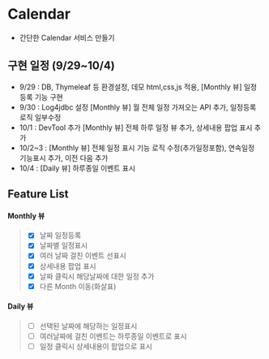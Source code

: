 # Calendar
- 간단한 Calendar 서비스 만들기

## 구현 일정 (9/29~10/4)
- 9/29 : DB, Thymeleaf 등 환경설정, 데모 html,css,js 적용, [Monthly 뷰] 일정등록 기능 구현  
- 9/30 : Log4jdbc 설정 [Monthly 뷰] 월 전체 일정 가져오는 API 추가, 일정등록 로직 일부수정 
- 10/1 : DevTool 추가 [Monthly 뷰] 전체 하루 일정 뷰 추가, 상세내용 팝업 표시 추가
- 10/2~3 : [Monthly 뷰] 전체 일정 표시 기능 로직 수정(추가일정포함), 연속일정 기능표시 추가, 이전 다음 추가 
- 10/4 : [Daily 뷰] 하루종일 이벤트 표시

## Feature List 

#### Monthly 뷰
> - [X] 날짜 일정등록
> - [X] 날짜별 일정표시
> - [X] 여러 날짜 걸친 이벤트 선표시
> - [X] 상세내용 팝업 표시
> - [X] 날짜 클릭시 해당날짜에 대한 일정 추가
> - [X] 다른 Month 이동(화살표)

#### Daily 뷰

> - [ ] 선택된 날짜에 해당하는 일정표시
> - [ ] 여러날짜에 걸친 이벤트는 하루종일 이벤트로 표시
> - [ ] 일정 클릭시 상세내용이 팝업으로 표시